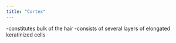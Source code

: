 ```yaml
---
title: "Cortex"
---
```

-constitutes bulk of the hair
-consists of several layers of elongated keratinized cells

